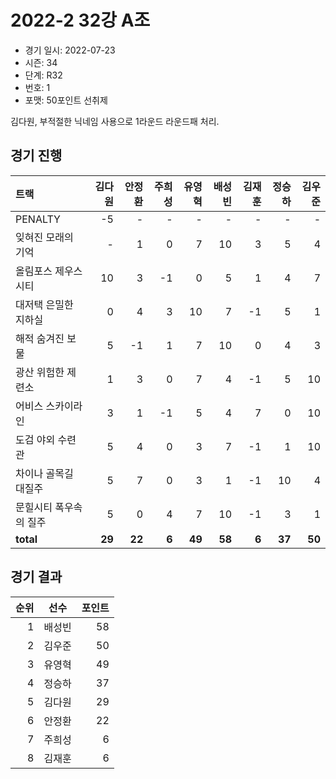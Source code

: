 # 2022-2 32강 A조

- 경기 일시: 2022-07-23
- 시즌: 34
- 단계: R32
- 번호: 1
- 포맷: 50포인트 선취제



김다원, 부적절한 닉네임 사용으로 1라운드 라운드패 처리.

## 경기 진행

| 트랙 | 김다원 | 안정환 | 주희성 | 유영혁 | 배성빈 | 김재훈 | 정승하 | 김우준 |
|:---|---:|---:|---:|---:|---:|---:|---:|---:|
| PENALTY | -5 | - | - | - | - | - | - | - |
| 잊혀진 모래의 기억 | - | 1 | 0 | 7 | 10 | 3 | 5 | 4 |
| 올림포스 제우스 시티 | 10 | 3 | -1 | 0 | 5 | 1 | 4 | 7 |
| 대저택 은밀한 지하실 | 0 | 4 | 3 | 10 | 7 | -1 | 5 | 1 |
| 해적 숨겨진 보물 | 5 | -1 | 1 | 7 | 10 | 0 | 4 | 3 |
| 광산 위험한 제련소 | 1 | 3 | 0 | 7 | 4 | -1 | 5 | 10 |
| 어비스 스카이라인 | 3 | 1 | -1 | 5 | 4 | 7 | 0 | 10 |
| 도검 야외 수련관 | 5 | 4 | 0 | 3 | 7 | -1 | 1 | 10 |
| 차이나 골목길 대질주 | 5 | 7 | 0 | 3 | 1 | -1 | 10 | 4 |
| 문힐시티 폭우속의 질주 | 5 | 0 | 4 | 7 | 10 | -1 | 3 | 1 |
| __total__ | __29__ | __22__ | __6__ | __49__ | __58__ | __6__ | __37__ | __50__ |




## 경기 결과

| 순위 | 선수 | 포인트 |
|---:|:---:|---:|
| 1 | 배성빈 | 58 |
| 2 | 김우준 | 50 |
| 3 | 유영혁 | 49 |
| 4 | 정승하 | 37 |
| 5 | 김다원 | 29 |
| 6 | 안정환 | 22 |
| 7 | 주희성 | 6 |
| 8 | 김재훈 | 6 |

